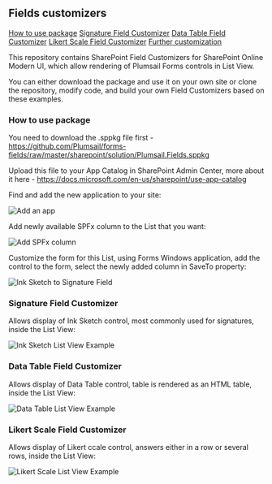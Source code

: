 ## Fields customizers

[How to use package](#how-to-use-package)
[Signature Field Customizer](#signature-field-customizer)
[Data Table Field Customizer](#data-table-field-customizer)
[Likert Scale Field Customizer](#likert-scale-field-customizer)
[Further customization](#further-customization)

This repository contains SharePoint Field Customizers for SharePoint Online Modern UI, which allow rendering of Plumsail Forms controls in List View.

You can either download the package and use it on your own site or clone the repository, modify code, and build your own Field Customizers based on these examples.

### How to use package

You need to download the .sppkg file first - https://github.com/Plumsail/forms-fields/raw/master/sharepoint/solution/Plumsail.Fields.sppkg

Upload this file to your App Catalog in SharePoint Admin Center, more about it here - https://docs.microsoft.com/en-us/sharepoint/use-app-catalog

Find and add the new application to your site:

![Add an app](http://plumsail.com/wp-content/customizer-screenshots/add-an-app.png)


Add newly available SPFx column to the List that you want:

![Add SPFx column](http://plumsail.com/wp-content/customizer-screenshots/add-column.png)


Customize the form for this List, using Forms Windows application, add the control to the form, select the newly added column in SaveTo property:

![Ink Sketch to Signature Field](http://plumsail.com/wp-content/customizer-screenshots/designer-signature.png)


### Signature Field Customizer

Allows display of Ink Sketch control, most commonly used for signatures, inside the List View:

![Ink Sketch List View Example](http://plumsail.com/wp-content/customizer-screenshots/list-signature.png)

### Data Table Field Customizer

Allows display of Data Table control, table is rendered as an HTML table, inside the List View:

![Data Table List View Example](http://plumsail.com/wp-content/customizer-screenshots/list-table.png)

### Likert Scale Field Customizer

Allows display of Likert ccale control, answers either in a row or several rows, inside the List View:

![Likert Scale List View Example](http://plumsail.com/wp-content/customizer-screenshots/list-likert.png)
